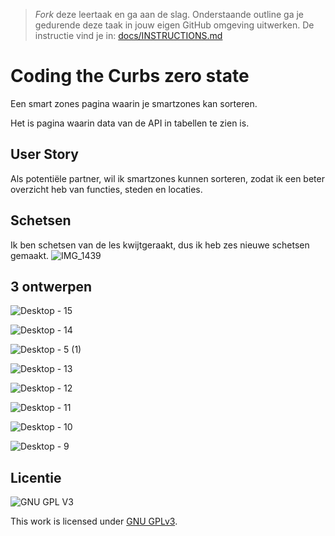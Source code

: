> _Fork_ deze leertaak en ga aan de slag. Onderstaande outline ga je gedurende deze taak in jouw eigen GitHub omgeving uitwerken. De instructie vind je in: [docs/INSTRUCTIONS.md](docs/INSTRUCTIONS.md)

# Coding the Curbs zero state
Een smart zones pagina waarin je smartzones kan sorteren.

Het is pagina waarin data van de API in tabellen te zien is. 

## User Story
Als potentiële partner, wil ik smartzones kunnen sorteren, zodat ik een beter overzicht heb van functies, steden en locaties.

## Schetsen
Ik ben schetsen van de les kwijtgeraakt, dus ik heb zes nieuwe schetsen gemaakt.
![IMG_1439](https://user-images.githubusercontent.com/69635977/160085574-3a7398c7-839a-474d-b431-0abc77a04c86.jpg)

## 3 ontwerpen
<!-- Toon de 3 ontwerpen die je in detai hebt uitgewerkt, leg de Visuele Hieratchie uit en noteer de feedback van de opdrachtgever -->
![Desktop - 15](https://user-images.githubusercontent.com/69635977/163678004-817bf1cc-f18f-43cc-bbc9-ec78cca52362.png)

![Desktop - 14](https://user-images.githubusercontent.com/69635977/163678007-3c452a1a-d6b1-4513-98cd-a94484f40b46.png)

![Desktop - 5 (1)](https://user-images.githubusercontent.com/69635977/163678013-3a9fea9e-6d4b-4c46-9e6a-46e1bf7f428d.png)

![Desktop - 13](https://user-images.githubusercontent.com/69635977/163678019-e3113750-d6f0-4fe8-be68-a58e828cbc64.png)

![Desktop - 12](https://user-images.githubusercontent.com/69635977/163678022-4be55253-12dd-4d93-b08a-dde3a571bd28.png)

![Desktop - 11](https://user-images.githubusercontent.com/69635977/163678025-cc188896-d77a-40d6-b28f-4ab48c73354c.png)

![Desktop - 10](https://user-images.githubusercontent.com/69635977/163678027-45a44ca9-5a70-4c3f-ac12-98d37f3bcb34.png)

![Desktop - 9](https://user-images.githubusercontent.com/69635977/163678030-40fadb23-8e3c-4e3d-81ff-21019cebec2a.png)

## Licentie

![GNU GPL V3](https://www.gnu.org/graphics/gplv3-127x51.png)

This work is licensed under [GNU GPLv3](./LICENSE).
